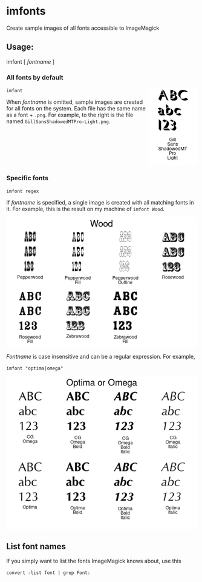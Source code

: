 # imfonts
Create sample images of all fonts accessible to ImageMagick

## Usage:

  imfont [ _fontname_ ]

### All fonts by default

<img align="right" src="README.md.d/GillSansShadowedMTPro-Light.png">

    imfont

When _fontname_ is omitted, sample images are created for all fonts on
the system. Each file has the same name as a font + `.png`. For
example, to the right is the file named `GillSansShadowedMTPro-Light.png`.


<br clear=all />

### Specific fonts

    imfont regex

If _fontname_ is specified, a single image is created with all
matching fonts in it. For example, this is the result on my machine of
`imfont Wood`.

	
<img src="README.md.d/Wood.png">

_Fontname_ is case insensitive and can be a regular expression.
For example,

    imfont "optima|omega"

<img src="README.md.d/OptimaOmega.png">

## List font names

If you simply want to list the fonts ImageMagick knows about, use this

    convert -list font | grep Font:
	
